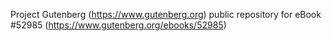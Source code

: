 Project Gutenberg (https://www.gutenberg.org) public repository for
eBook #52985 (https://www.gutenberg.org/ebooks/52985)
